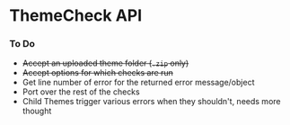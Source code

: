 ThemeCheck API
==============

### To Do
- ~~Accept an uploaded theme folder (`.zip` only)~~
- ~~Accept options for which checks are run~~
- Get line number of error for the returned error message/object
- Port over the rest of the checks
- Child Themes trigger various errors when they shouldn't, needs more thought
